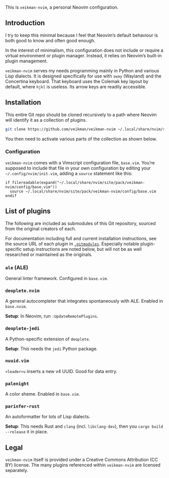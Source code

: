 This is `veikman-nvim`, a personal Neovim configuration.

## Introduction

I try to keep this minimal because I feel that Neovim’s default behaviour is
both good to know and often good enough.

In the interest of minimalism, this configuration does not include or require a
virtual environment or plugin manager. Instead, it relies on Neovim’s built-in
plugin management.

`veikman-nvim` serves my needs programming mainly in Python and various Lisp
dialects. It is designed specifically for use with `sway` (Wayland) and the
Concertina keyboard. That keyboard uses the Colemak key layout by default,
where `hjkl` is useless. Its arrow keys are readily accessible.

## Installation

This entire Git repo should be cloned recursively to a path where Neovim will
identify it as a collection of plugins.

```sh
git clone https://github.com/veikman/veikman-nvim ~/.local/share/nvim/site/pack/veikman-nvim --recursive
```

You then need to activate various parts of the collection as shown below.

### Configuration

`veikman-nvim` comes with a Vimscript configuration file, `base.vim`. You’re
supposed to include that file in your own configuration by editing your
`~/.config/nvim/init.vim`, adding a `source` statement like this:

```nvim
if filereadable(expand("~/.local/share/nvim/site/pack/veikman-nvim/config/base.vim"))
  source ~/.local/share/nvim/site/pack/veikman-nvim/config/base.vim
endif
```

## List of plugins

The following are included as submodules of this Git repository, sourced from
the original creators of each.

For documentation including full and current installation instructions, see the
source URL of each plugin in [`.gitmodules`](.gitmodules). Especially notable
plugin-specific setup instructions are noted below, but will not be as well
researched or maintained as the originals.

### `ale` (ALE)

General linter framework. Configured in `base.vim`.

### `deoplete.nvim`

A general autocompleter that integrates spontaneously with ALE. Enabled in
`base.nvim`.

**Setup**: In Neovim, run `:UpdateRemotePlugins`.

### `deoplete-jedi`

A Python-specific extension of `deoplete`.

**Setup**: This needs the `jedi` Python package.

### `nuuid.vim`

`<leader>u` inserts a new v4 UUID. Good for data entry.

### `palenight`

A color sheme. Enabled in `base.vim`.

### `parinfer-rust`

An autoformatter for lots of Lisp dialects.

**Setup**: This needs Rust and `clang` (incl. `libclang-dev`), then you `cargo
build --release` it in place.

## Legal

`veikman-nvim` itself is provided under a Creative Commons Attribution (CC BY)
license. The many plugins referenced within `veikman-nvim` are licensed
separately.
